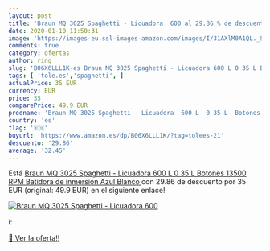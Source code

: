 ```yaml
---
layout: post
title: 'Braun MQ 3025 Spaghetti - Licuadora  600 al 29.86 % de descuento'
date: 2020-01-10 11:50:31
image: 'https://images-eu.ssl-images-amazon.com/images/I/31AXlM0A1QL._SL200_.jpg'
comments: true
category: ofertas
author: ring
slug: 'B06X6LLL1K-es Braun MQ 3025 Spaghetti - Licuadora 600 L 0 35 L Botones...'
tags: [ 'tole.es','spaghetti', ]
actualPrice: 35 EUR
currency: EUR
price: 35
comparePrice: 49.9 EUR
prodname: 'Braun MQ 3025 Spaghetti - Licuadora  600 L  0 35 L  Botones  13500 RPM  Batidora de inmersión  Azul  Blanco '
country: 'es'
flag: '🇪🇸'
buyurl: 'https://www.amazon.es/dp/B06X6LLL1K/?tag=tolees-21'
descuento: '29.86'
average: '32.45'
---
```


Está [Braun MQ 3025 Spaghetti - Licuadora  600 L  0 35 L  Botones  13500 RPM  Batidora de inmersión  Azul  Blanco ](https://www.amazon.es/dp/B06X6LLL1K/?tag=tolees-21) con 29.86 de descuento por 35 EUR (original: 49.9 EUR) en el siguiente enlace!

[![Braun MQ 3025 Spaghetti - Licuadora  600](https://images-eu.ssl-images-amazon.com/images/I/31AXlM0A1QL._SL200_.jpg)](https://www.amazon.es/dp/B06X6LLL1K/?tag=tolees-21)

ℹ️:


[🛒 Ver la oferta!!](https://www.amazon.es/dp/B06X6LLL1K/?tag=tolees-21)
